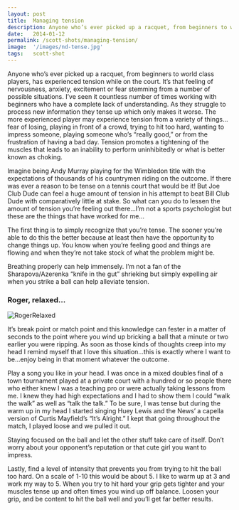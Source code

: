 ```yaml
---
layout: post
title:  Managing tension
description: Anyone who’s ever picked up a racquet, from beginners to world class players, has experienced tension while on the court...
date:   2014-01-12
permalink: /scott-shots/managing-tension/
image:  '/images/nd-tense.jpg'
tags:   scott-shot
---
```


Anyone who’s ever picked up a racquet, from beginners to world class players, has experienced tension while on the court. It’s that feeling of nervousness, anxiety, excitement or fear stemming from a number of possible situations. I’ve seen it countless number of times working with beginners who have a complete lack of understanding. As they struggle to process new information they tense up which only makes it worse. The more experienced player may experience tension from a variety of things…fear of losing, playing in front of a crowd, trying to hit too hard, wanting to impress someone, playing someone who’s “really good,” or from the frustration of having a bad day. Tension promotes a tightening of the muscles that leads to an inability to perform uninhibitedly or what is better known as choking.

Imagine being Andy Murray playing for the Wimbledon title with the expectations of thousands of his countrymen riding on the outcome. If there was ever a reason to be tense on a tennis court that would be it! But Joe Club Dude can feel a huge amount of tension in his attempt to beat Bill Club Dude with comparatively little at stake. So what can you do to lessen the amount of tension you’re feeling out there…I’m not a sports psychologist but these are the things that have worked for me…

The first thing is to simply recognize that you’re tense. The sooner you’re able to do this the better because at least then have the opportunity to change things up. You know when you’re feeling good and things are flowing and when they’re not take stock of what the problem might be.

Breathing properly can help immensely. I’m not a fan of the Sharapova/Azerenka “knife in the gut” shrieking but simply expelling air when you strike a ball can help alleviate tension.

### Roger, relaxed...

![RogerRelaxed]({{site.baseurl}}/images/rf-relaxed.jpg#wide)

It’s break point or match point and this knowledge can fester in a matter of seconds to the point where you wind up bricking a ball that a minute or two earlier you were ripping. As soon as those kinds of thoughts creep into my head I remind myself that I love this situation…this is exactly where I want to be…enjoy being in that moment whatever the outcome.

Play a song you like in your head. I was once in a mixed doubles final of a town tournament played at a private court with a hundred or so people there who either knew I was a teaching pro or were actually taking lessons from me. I knew they had high expectations and I had to show them I could “walk the walk” as well as “talk the talk.” To be sure, I was tense but during the warm up in my head I started singing Huey Lewis and the News’ a capella version of Curtis Mayfield’s “It’s Alright.” I kept that going throughout the match, I played loose and we pulled it out.

Staying focused on the ball and let the other stuff take care of itself. Don’t worry about your opponent’s reputation or that cute girl you want to impress.

Lastly, find a level of intensity that prevents you from trying to hit the ball too hard. On a scale of 1-10 this would be about 5. I like to warm up at 3 and work my way to 5. When you try to hit hard your grip gets tighter and your muscles tense up and often times you wind up off balance. Loosen your grip, and be content to hit the ball well and you’ll get far better results.
